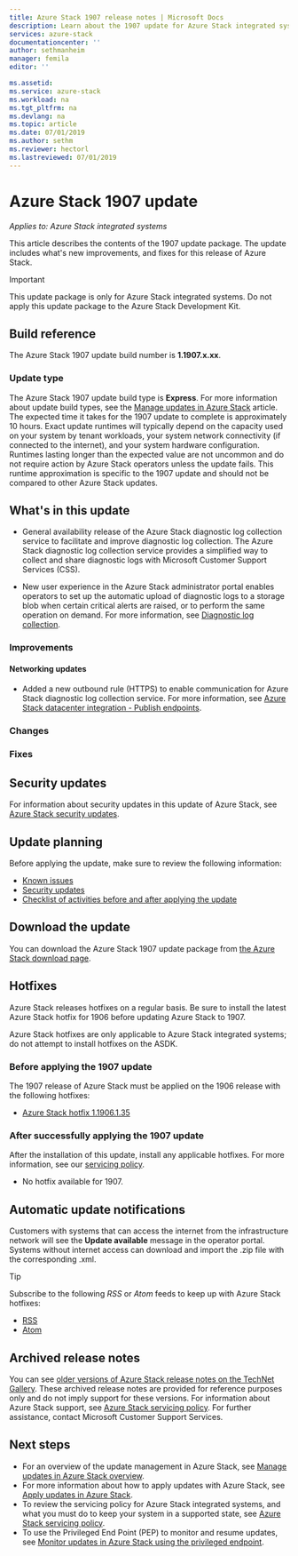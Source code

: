 ```yaml
---
title: Azure Stack 1907 release notes | Microsoft Docs
description: Learn about the 1907 update for Azure Stack integrated systems, including what's new, known issues, and where to download the update.
services: azure-stack
documentationcenter: ''
author: sethmanheim
manager: femila
editor: ''

ms.assetid:  
ms.service: azure-stack
ms.workload: na
ms.tgt_pltfrm: na
ms.devlang: na
ms.topic: article
ms.date: 07/01/2019
ms.author: sethm
ms.reviewer: hectorl
ms.lastreviewed: 07/01/2019
---
```


# Azure Stack 1907 update

*Applies to: Azure Stack integrated systems*

This article describes the contents of the 1907 update package. The update includes what's new improvements, and fixes for this release of Azure Stack.

> [!IMPORTANT]  
> This update package is only for Azure Stack integrated systems. Do not apply this update package to the Azure Stack Development Kit.

## Build reference

The Azure Stack 1907 update build number is **1.1907.x.xx**.

### Update type

The Azure Stack 1907 update build type is **Express**. For more information about update build types, see the [Manage updates in Azure Stack](azure-stack-updates.md) article. The expected time it takes for the 1907 update to complete is approximately 10 hours. Exact update runtimes will typically depend on the capacity used on your system by tenant workloads, your system network connectivity (if connected to the internet), and your system hardware configuration. Runtimes lasting longer than the expected value are not uncommon and do not require action by Azure Stack operators unless the update fails. This runtime approximation is specific to the 1907 update and should not be compared to other Azure Stack updates.

## What's in this update

<!-- The current theme (if any) of this release. -->

<!-- What's new, also net new experiences and features. -->
- General availability release of the Azure Stack diagnostic log collection service to facilitate and improve diagnostic log collection. The Azure Stack diagnostic log collection service provides a simplified way to collect and share diagnostic logs with Microsoft Customer Support Services (CSS). 

- New user experience in the Azure Stack administrator portal enables operators to set up the automatic upload of diagnostic logs to a storage blob when certain critical alerts are raised, or to perform the same operation on demand. For more information, see [Diagnostic log collection](https://docs.microsoft.com/azure-stack/operator/azure-stack-log-collection-overview). 

### Improvements

<!-- Changes and product improvements with tangible customer-facing value. -->

#### Networking updates

- Added a new outbound rule (HTTPS) to enable communication for Azure Stack diagnostic log collection service. For more information, see [Azure Stack datacenter integration - Publish endpoints](azure-stack-integrate-endpoints.md#ports-and-urls-outbound).

### Changes

### Fixes

<!-- Product fixes that came up from customer deployments worth highlighting, especially if there is an SR/ICM associated to it. -->

## Security updates

For information about security updates in this update of Azure Stack, see [Azure Stack security updates](azure-stack-release-notes-security-updates-1906.md).

## Update planning

Before applying the update, make sure to review the following information:

- [Known issues](azure-stack-release-notes-known-issues-1907.md)
- [Security updates](azure-stack-release-notes-security-updates-1906.md)
- [Checklist of activities before and after applying the update](azure-stack-release-notes-checklist.md)

## Download the update

You can download the Azure Stack 1907 update package from [the Azure Stack download page](https://aka.ms/azurestackupdatedownload).

## Hotfixes

Azure Stack releases hotfixes on a regular basis. Be sure to install the latest Azure Stack hotfix for 1906 before updating Azure Stack to 1907.

Azure Stack hotfixes are only applicable to Azure Stack integrated systems; do not attempt to install hotfixes on the ASDK.

### Before applying the 1907 update

The 1907 release of Azure Stack must be applied on the 1906 release with the following hotfixes:

<!-- One of these. Either no updates at all, nothing is required, or the LATEST hotfix that is required-->
- [Azure Stack hotfix 1.1906.1.35](https://support.microsoft.com/help/4511259)

### After successfully applying the 1907 update

After the installation of this update, install any applicable hotfixes. For more information, see our [servicing policy](azure-stack-servicing-policy.md).

<!-- One of these. Either no updates at all, nothing is required, or the LATEST hotfix that is required-->
- No hotfix available for 1907.

## Automatic update notifications

Customers with systems that can access the internet from the infrastructure network will see the **Update available** message in the operator portal. Systems without internet access can download and import the .zip file with the corresponding .xml.

> [!TIP]  
> Subscribe to the following *RSS* or *Atom* feeds to keep up with Azure Stack hotfixes:
>
> - [RSS](https://support.microsoft.com/app/content/api/content/feeds/sap/en-us/32d322a8-acae-202d-e9a9-7371dccf381b/rss)
> - [Atom](https://support.microsoft.com/app/content/api/content/feeds/sap/en-us/32d322a8-acae-202d-e9a9-7371dccf381b/atom)

## Archived release notes

You can see [older versions of Azure Stack release notes on the TechNet Gallery](https://aka.ms/azsarchivedrelnotes). These archived release notes are provided for reference purposes only and do not imply support for these versions. For information about Azure Stack support, see [Azure Stack servicing policy](azure-stack-servicing-policy.md). For further assistance, contact Microsoft Customer Support Services.

## Next steps

- For an overview of the update management in Azure Stack, see [Manage updates in Azure Stack overview](azure-stack-updates.md).  
- For more information about how to apply updates with Azure Stack, see [Apply updates in Azure Stack](azure-stack-apply-updates.md).
- To review the servicing policy for Azure Stack integrated systems, and what you must do to keep your system in a supported state, see [Azure Stack servicing policy](azure-stack-servicing-policy.md).  
- To use the Privileged End Point (PEP) to monitor and resume updates, see [Monitor updates in Azure Stack using the privileged endpoint](azure-stack-monitor-update.md).
